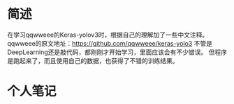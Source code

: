 # 简述
在学习qqwweee的Keras-yolov3时，根据自己的理解加了一些中文注释。
qqwweee的原文地址：https://github.com/qqwweee/keras-yolo3
不管是DeepLearning还是敲代码，都刚刚才开始学习，里面应该会有不少错误。
但程序是跑起来了，而且使用自己的数据，也获得了不错的训练结果。

# 个人笔记
